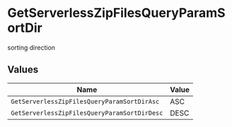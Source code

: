 # GetServerlessZipFilesQueryParamSortDir

sorting direction


## Values

| Name                                         | Value                                        |
| -------------------------------------------- | -------------------------------------------- |
| `GetServerlessZipFilesQueryParamSortDirAsc`  | ASC                                          |
| `GetServerlessZipFilesQueryParamSortDirDesc` | DESC                                         |